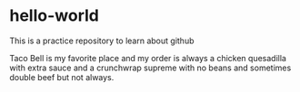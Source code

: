 # hello-world
This is a practice repository to learn about github


Taco Bell is my favorite place and my order is always a chicken quesadilla with extra sauce 
and a crunchwrap supreme with no beans and sometimes double beef but not always.
